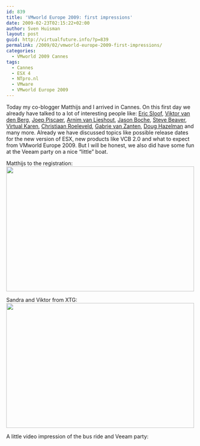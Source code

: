```yaml
---
id: 839
title: 'VMworld Europe 2009: first impressions'
date: 2009-02-23T02:15:22+02:00
author: Sven Huisman
layout: post
guid: http://virtualfuture.info/?p=839
permalink: /2009/02/vmworld-europe-2009-first-impressions/
categories:
  - VMworld 2009 Cannes
tags:
  - Cannes
  - ESX 4
  - NTpro.nl
  - VMware
  - VMworld Europe 2009
---
```

Today my co-blogger Matthijs and I arrived in Cannes. On this first day we already have talked to a lot of interesting people like: <a title="ntpro.nl" href="http://www.ntpro.nl" target="_blank">Eric Sloof</a>, <a title="vmug.nl" href="http://www.vmug.nl" target="_blank">Viktor van den Berg</a>, <a title="virtuallifestyle" href="http://www.virtuallifestyle.nl/" target="_blank">Joep Piscaer</a>, <a title="van Lieshout" href="http://www.van-lieshout.com/" target="_blank">Arnim van Lieshout</a>, <a title="Boche.net" href="http://www.boche.net/blog/" target="_blank">Jason Boche</a>, <a title="thevirtualblackhole.com" href="http://www.thevirtualblackhole.com/" target="_blank">Steve Beaver</a>, <a title="vwire.com" href="http://vwire.com" target="_blank">Virtual Karen</a>, <a title="vmworld.nl" href="http://www.vmworld.nl/" target="_blank">Christiaan Roeleveld</a>, <a title="Gabrie" href="http://www.gabesvirtualworld.com" target="_blank">Gabrie van Zanten</a>, <a title="veeammeup.com" href="http://www.veeammeup.com/" target="_blank">Doug Hazelman</a> and many more. Already we have discussed topics like possible release dates for the new version of ESX, new products like VCB 2.0 and what to expect from VMworld Europe 2009. <!--more-->But I will be honest, we also did have some fun at the Veeam party on a nice &#8220;little&#8221; boat.

Matthijs to the registration:[<img class="aligncenter size-full wp-image-841" title="cannes1" src="https://svenhuisman.com/wp-content/uploads/2009/02/cannes1.jpg" alt="" width="500" height="333" />](https://svenhuisman.com/wp-content/uploads/2009/02/cannes1.jpg)

Sandra and Viktor from XTG:[<img class="aligncenter size-full wp-image-842" title="cannes2" src="https://svenhuisman.com/wp-content/uploads/2009/02/cannes2.jpg" alt="" width="500" height="333" srcset="https://svenhuisman.com/wp-content/uploads/2009/02/cannes2.jpg 972w, https://svenhuisman.com/wp-content/uploads/2009/02/cannes2-350x233.jpg 350w" sizes="(max-width: 500px) 100vw, 500px" />](https://svenhuisman.com/wp-content/uploads/2009/02/cannes2.jpg)

A little video impression of the bus ride and Veeam party: